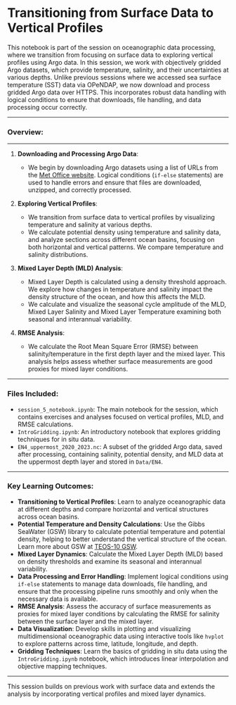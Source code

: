 # **Transitioning from Surface Data to Vertical Profiles**

This notebook is part of the session on oceanographic data processing, where we transition from focusing on surface data to exploring vertical profiles using Argo data. In this session, we work with objectively gridded Argo datasets, which provide temperature, salinity, and their uncertainties at various depths. Unlike previous sessions where we accessed sea surface temperature (SST) data via OPeNDAP, we now download and process gridded Argo data over HTTPS. This incorporates robust data handling with logical conditions to ensure that downloads, file handling, and data processing occur correctly.

---

### **Overview**:
---

1. **Downloading and Processing Argo Data**:
   - We begin by downloading Argo datasets using a list of URLs from the [Met Office website](https://www.metoffice.gov.uk/hadobs/en4/download-en4-2-2.html). Logical conditions (`if-else` statements) are used to handle errors and ensure that files are downloaded, unzipped, and correctly processed.

2. **Exploring Vertical Profiles**:
   - We transition from surface data to vertical profiles by visualizing temperature and salinity at various depths.
   - We calculate potential density using temperature and salinity data, and analyze sections across different ocean basins, focusing on both horizontal and vertical patterns. We compare temperature and salinity distributions.


3. **Mixed Layer Depth (MLD) Analysis**:
   - Mixed Layer Depth is calculated using a density threshold approach. We explore how changes in temperature and salinity impact the density structure of the ocean, and how this affects the MLD.
   - We calculate and visualize the seasonal cycle amplitude of the MLD, Mixed Layer Salinity and Mixed Layer Temperature examining both seasonal and interannual variability.

4. **RMSE Analysis**:
   - We calculate the Root Mean Square Error (RMSE) between salinity/temperature in the first depth layer and the mixed layer. This analysis helps assess whether surface measurements are good proxies for mixed layer conditions.

---

### **Files Included**:

- `session_5_notebook.ipynb`: The main notebook for the session, which contains exercises and analyses focused on vertical profiles, MLD, and RMSE calculations.
- `IntroGridding.ipynb`: An introductory notebook that explores gridding techniques for in situ data.  
- `EN4_uppermost_2020_2023.nc`: A subset of the gridded Argo data, saved after processing, containing salinity, potential density, and MLD data at the uppermost depth layer and stored in `Data/EN4`.

---

### **Key Learning Outcomes**:

- **Transitioning to Vertical Profiles**: Learn to analyze oceanographic data at different depths and compare horizontal and vertical structures across ocean basins.
- **Potential Temperature and Density Calculations**: Use the Gibbs SeaWater (GSW) library to calculate potential temperature and potential density, helping to better understand the vertical structure of the ocean. Learn more about GSW at [TEOS-10 GSW](https://www.teos-10.org/pubs/gsw/html/gsw_contents.html).  
- **Mixed Layer Dynamics**: Calculate the Mixed Layer Depth (MLD) based on density thresholds and examine its seasonal and interannual variability.  
- **Data Processing and Error Handling**: Implement logical conditions using `if-else` statements to manage data downloads, file handling, and ensure that the processing pipeline runs smoothly and only when the necessary data is available.
- **RMSE Analysis**: Assess the accuracy of surface measurements as proxies for mixed layer conditions by calculating the RMSE for salinity between the surface layer and the mixed layer.
- **Data Visualization**: Develop skills in plotting and visualizing multidimensional oceanographic data using interactive tools like `hvplot` to explore patterns across time, latitude, longitude, and depth.
- **Gridding Techniques**: Learn the basics of gridding in situ data using the `IntroGridding.ipynb` notebook, which introduces linear interpolation and objective mapping techniques.

---

This session builds on previous work with surface data and extends the analysis by incorporating vertical profiles and mixed layer dynamics.
